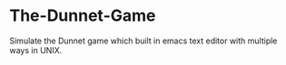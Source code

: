 # The-Dunnet-Game
Simulate the Dunnet game which built in emacs text editor with multiple ways in UNIX.
